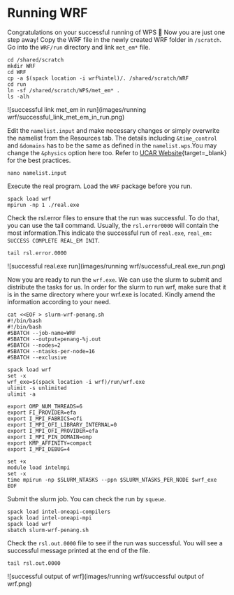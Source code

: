 # Running WRF

Congratulations on your successful running of WPS 🥳 Now you are just one step away! Copy the WRF file in the newly created WRF folder in `/scratch`. Go into the `WRF/run` directory and link `met_em*` file.
   
 
    cd /shared/scratch
    mkdir WRF
    cd WRF
    cp -a $(spack location -i wrf%intel)/. /shared/scratch/WRF
    cd run
    ln -sf /shared/scratch/WPS/met_em* .
    ls -alh

![successful link met_em in run](images/running wrf/successful_link_met_em_in_run.png)

Edit the `namelist.input` and make necessary changes or simply overwrite the namelist from the Resources tab. The details including `&time_control` and `&domains` has to be the same as defined in the `namelist.wps`.You may change the `&physics` option here too. Refer to [UCAR Website](https://www2.mmm.ucar.edu/wrf/users/namelist_best_prac_wrf.html){target=_blank} for the best practices.


    nano namelist.input


Execute the real program. Load the `WRF` package before you run.


    spack load wrf
    mpirun -np 1 ./real.exe


Check the rsl.error files to ensure that the run was successful. To do that, you can use the tail command. Usually, the `rsl.error0000` will contain the most information.This indicate the successful run of `real.exe`, `real_em: SUCCESS COMPLETE REAL_EM INIT`.


    tail rsl.error.0000

![successful real.exe run](images/running wrf/successful_real.exe_run.png)

Now you are ready to run the `wrf.exe`. We can use the slurm to submit and distribute the tasks for us. In order for the slurm to run wrf, make sure that it is in the same directory where your wrf.exe is located. Kindly amend the information according to your need. 

``` linenums="1" title="slurm-wrf-penang.sh"
cat <<EOF > slurm-wrf-penang.sh
#!/bin/bash
#!/bin/bash
#SBATCH --job-name=WRF
#SBATCH --output=penang-%j.out
#SBATCH --nodes=2
#SBATCH --ntasks-per-node=16
#SBATCH --exclusive

spack load wrf
set -x
wrf_exe=$(spack location -i wrf)/run/wrf.exe
ulimit -s unlimited
ulimit -a

export OMP_NUM_THREADS=6
export FI_PROVIDER=efa
export I_MPI_FABRICS=ofi
export I_MPI_OFI_LIBRARY_INTERNAL=0
export I_MPI_OFI_PROVIDER=efa
export I_MPI_PIN_DOMAIN=omp
export KMP_AFFINITY=compact
export I_MPI_DEBUG=4

set +x
module load intelmpi
set -x
time mpirun -np $SLURM_NTASKS --ppn $SLURM_NTASKS_PER_NODE $wrf_exe
EOF
```

Submit the slurm job. You can check the run by `squeue`.


    spack load intel-oneapi-compilers
    spack load intel-oneapi-mpi
    spack load wrf
    sbatch slurm-wrf-penang.sh


Check the `rsl.out.0000` file to see if the run was successful. You will see a successful message printed at the end of the file.

    tail rsl.out.0000

![successful output of wrf](images/running wrf/successful output of wrf.png)